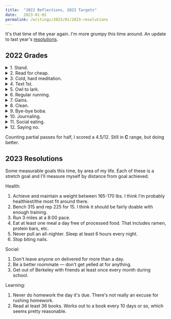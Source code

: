 ```yaml
---
title:  "2022 Reflections, 2023 Targets"
date:   2023-01-01
permalink: /writings/2023/01/2023-resolutions
---
```


It's that time of the year again. I'm more grumpy this time around. An update to last year's [resolutions](/writings/2022/01/2022-resolutions).

## 2022 Grades

<details><summary>1. Stand.</summary>
❌ **Fail**. I wanted to stand while working. This turns out to be a literal pain in the ass. I bought a standing desk but pretty quickly gave up.

</details>

<details><summary>2. Read for cheap.</summary>
✅ **Partial Pass**. I did buy a Kindle and pirate/read lots of e-books. But I didn't do so nearly as much as I had hoped. I also recently discovered [Second Story Books](https://www.secondstorybooks.com/).

</details>

<details><summary>3. Cold, hard meditation.</summary>
❌ **Fail**. I stopped meditating when I got to school. Cold showers are sporadic, and I'm definitely distracted by podcasts while showering.

</details>

<details><summary>4. Text 1st.</summary>
✅ **Partial Pass**. I do text more. Probably not my default, but I'll give an A for effort.

</details>

<details><summary>5. Owl to lark.</summary>
❌ **Fail**. All the sunrises I saw were right before bedtime.

</details>

<details><summary>6. Regular running.</summary>
❌ **Fail**. I did run more in the spring, but not nearly as much as I wished.

</details>

<details><summary>7. Gains.</summary>
✅ **Pass**. I was quite good about this. Benched 300! 

</details>

<details><summary>8. Clean.</summary>
✅ **Partial Pass**. My *own* room was quite clean, but I've been a very messy roommate. Will need to work on that.

</details>

<details><summary>9. Bye-bye boba.</summary>
❌ **Fail**. Sipping a matcha boba as I write this.

</details>

<details><summary>10. Journaling.</summary>
❌ **Fail**. I did keep a decent daily reflection habit, but I don't write on a consistent basis.

</details>

<details><summary>11. Social eating.</summary>
✅ **Pass**. I did make eating much more a social activity. I think probably ate most meals with people when I ate out.

</details>

<details><summary>12. Saying no.</summary>
✅ **Pass**. No more teaching, debate stuff, club commitments–Fall 2022 was just for classes, research, and friends. And it was nice!

</details>

Counting partial passes for half, I scored a 4.5/12. Still in **C** range, but doing better.

## 2023 Resolutions

Some measurable goals this time, by area of my life. Each of these is a stretch goal and I'll measure myself by distance from goal achieved.

Health:
1. Achieve and maintain a weight between 165-170 lbs. I think I'm probably healthiest/the most fit around there.
2. Bench 315 and rep 225 for 15. I think it should be fairly doable with enough training.
3. Run 3 miles at a 8:00 pace.
4. Eat at least one meal a day free of processed food. That includes ramen, protein bars, etc.
5. Never pull an all-nighter. Sleep at least 6 hours every night.
6. Stop biting nails.

Social:
1. Don't leave anyone on delivered for more than a day.
2. Be a better roommate — don't get yelled at for anything.
3. Get out of Berkeley with friends at least once every month during school.

Learning:
1. Never do homework the day it's due. There's not really an excuse for rushing homework.
2. Read at least 36 books. Works out to a book every 10 days or so, which seems pretty reasonable.
